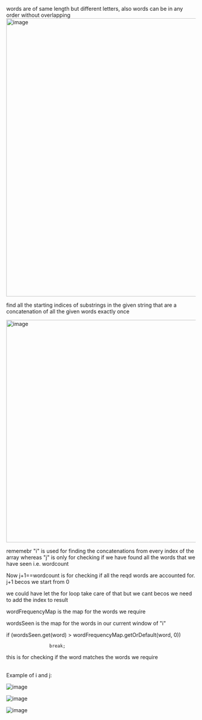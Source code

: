 words are of same length but different letters, also words can be in any order without overlapping
<img width="739" alt="image" src="https://github.com/gregbg218/DSA/assets/72642906/7caa7b3a-a679-4be6-9260-4c2ec43bbb3f">

find all the starting indices of substrings in the given string that are a concatenation of all the given words exactly once

<img width="591" alt="image" src="https://github.com/gregbg218/DSA/assets/72642906/2735d51c-ec7a-423e-b3d6-c0efb1799d83">
 


rememebr "i" is used for finding the concatenations from every index of the array whereas "j" is only for
checking if we have found all the words that we have seen i.e. wordcount


Now j+1==wordcount is for checking if all the reqd words are accounted for.
j+1 becos we start from 0

we could have let the for loop take care of that but we cant becos we need to add the index to result


wordFrequencyMap is the map for the words we require

wordsSeen is the map for the words in our current window of "i"


if (wordsSeen.get(word) > wordFrequencyMap.getOrDefault(word, 0))

                    break;

                    
this is for checking if the word matches the words we require








<br>Example of i and j:</br>




![image](https://github.com/user-attachments/assets/1defc64c-14f3-4d04-81f8-250d835b7135)


![image](https://github.com/user-attachments/assets/66ef87f1-765d-4f8a-bf80-95fc9fd1fce0)



![image](https://github.com/user-attachments/assets/4d0fca15-76c6-4d32-a844-f96384c654e5)

